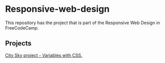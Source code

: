 # Responsive-web-design
This repository has the project that is part of the Responsive Web Design in FreeCodeCamp.


## Projects
[City Sky project - Variables with CSS.](https://github.com/CesarPasillas/responsive-web-design/tree/main/Building%20a%20City%20Sky)
